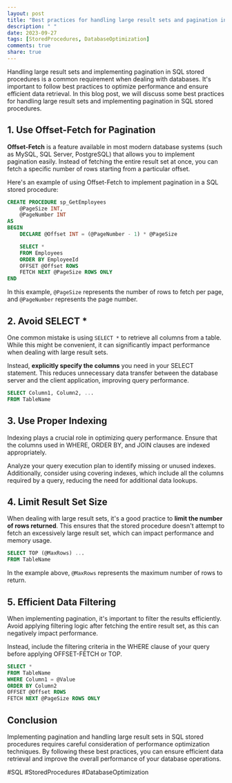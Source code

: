 ```yaml
---
layout: post
title: "Best practices for handling large result sets and pagination in SQL stored procedures"
description: " "
date: 2023-09-27
tags: [StoredProcedures, DatabaseOptimization]
comments: true
share: true
---
```


Handling large result sets and implementing pagination in SQL stored procedures is a common requirement when dealing with databases. It's important to follow best practices to optimize performance and ensure efficient data retrieval. In this blog post, we will discuss some best practices for handling large result sets and implementing pagination in SQL stored procedures.

## 1. Use Offset-Fetch for Pagination

**Offset-Fetch** is a feature available in most modern database systems (such as MySQL, SQL Server, PostgreSQL) that allows you to implement pagination easily. Instead of fetching the entire result set at once, you can fetch a specific number of rows starting from a particular offset.

Here's an example of using Offset-Fetch to implement pagination in a SQL stored procedure:

```sql
CREATE PROCEDURE sp_GetEmployees
    @PageSize INT,
    @PageNumber INT
AS
BEGIN
    DECLARE @Offset INT = (@PageNumber - 1) * @PageSize

    SELECT *
    FROM Employees
    ORDER BY EmployeeId
    OFFSET @Offset ROWS
    FETCH NEXT @PageSize ROWS ONLY
END
```

In this example, `@PageSize` represents the number of rows to fetch per page, and `@PageNumber` represents the page number.

## 2. Avoid SELECT *

One common mistake is using `SELECT *` to retrieve all columns from a table. While this might be convenient, it can significantly impact performance when dealing with large result sets.

Instead, **explicitly specify the columns** you need in your SELECT statement. This reduces unnecessary data transfer between the database server and the client application, improving query performance.

```sql
SELECT Column1, Column2, ...
FROM TableName
```

## 3. Use Proper Indexing

Indexing plays a crucial role in optimizing query performance. Ensure that the columns used in WHERE, ORDER BY, and JOIN clauses are indexed appropriately.

Analyze your query execution plan to identify missing or unused indexes. Additionally, consider using covering indexes, which include all the columns required by a query, reducing the need for additional data lookups.

## 4. Limit Result Set Size

When dealing with large result sets, it's a good practice to **limit the number of rows returned**. This ensures that the stored procedure doesn't attempt to fetch an excessively large result set, which can impact performance and memory usage.

```sql
SELECT TOP (@MaxRows) ...
FROM TableName
```

In the example above, `@MaxRows` represents the maximum number of rows to return.

## 5. Efficient Data Filtering

When implementing pagination, it's important to filter the results efficiently. Avoid applying filtering logic after fetching the entire result set, as this can negatively impact performance.

Instead, include the filtering criteria in the WHERE clause of your query before applying OFFSET-FETCH or TOP.

```sql
SELECT *
FROM TableName
WHERE Column1 = @Value
ORDER BY Column2
OFFSET @Offset ROWS
FETCH NEXT @PageSize ROWS ONLY
```

## Conclusion

Implementing pagination and handling large result sets in SQL stored procedures requires careful consideration of performance optimization techniques. By following these best practices, you can ensure efficient data retrieval and improve the overall performance of your database operations.

#SQL #StoredProcedures #DatabaseOptimization